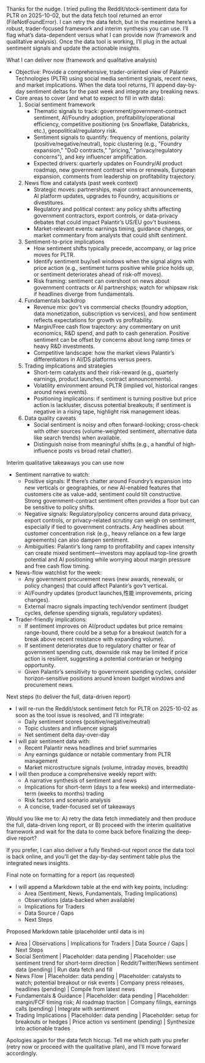 Thanks for the nudge. I tried pulling the Reddit/stock-sentiment data for PLTR on 2025-10-02, but the data fetch tool returned an error (FileNotFoundError). I can retry the data fetch, but in the meantime here’s a robust, trader-focused framework and interim synthesis you can use. I’ll flag what’s data-dependent versus what I can provide now (framework and qualitative analysis). Once the data tool is working, I’ll plug in the actual sentiment signals and update the actionable insights.

What I can deliver now (framework and qualitative analysis)
- Objective: Provide a comprehensive, trader-oriented view of Palantir Technologies (PLTR) using social media sentiment signals, recent news, and market implications. When the data tool returns, I’ll append day-by-day sentiment deltas for the past week and integrate any breaking news.
- Core areas to cover (and what to expect to fill in with data):
  1) Social sentiment framework
     - Thematic signals to track: government/government-contract sentiment, AI/Foundry adoption, profitability/operational efficiency, competitive positioning (vs Snowflake, Databricks, etc.), geopolitical/regulatory risk.
     - Sentiment signals to quantify: frequency of mentions, polarity (positive/negative/neutral), topic clustering (e.g., "Foundry expansion," "DoD contracts," "pricing," "privacy/regulatory concerns"), and key influencer amplification.
     - Expected drivers: quarterly updates on Foundry/AI product roadmap, new government contract wins or renewals, European expansion, comments from leadership on profitability trajectory.
  2) News flow and catalysts (past week context)
     - Strategic moves: partnerships, major contract announcements, AI platform updates, upgrades to Foundry, acquisitions or divestitures.
     - Regulatory and political context: any policy shifts affecting government contractors, export controls, or data-privacy debates that could impact Palantir’s US/EU gov't business.
     - Market-relevant events: earnings timing, guidance changes, or market commentary from analysts that could shift sentiment.
  3) Sentiment-to-price implications
     - How sentiment shifts typically precede, accompany, or lag price moves for PLTR.
     - Identify sentiment buy/sell windows when the signal aligns with price action (e.g., sentiment turns positive while price holds up, or sentiment deteriorates ahead of risk-off moves).
     - Risk framing: sentiment can overshoot on news about government contracts or AI partnerships; watch for whipsaw risk if headlines diverge from fundamentals.
  4) Fundamentals backdrop
     - Revenue mix: gov't vs commercial checks (foundry adoption, data monetization, subscription vs services), and how sentiment reflects expectations for growth vs profitability.
     - Margin/Free cash flow trajectory: any commentary on unit economics, R&D spend, and path to cash generation. Positive sentiment can be offset by concerns about long ramp times or heavy R&D investments.
     - Competitive landscape: how the market views Palantir’s differentiators in AI/DS platforms versus peers.
  5) Trading implications and strategies
     - Short-term catalysts and their risk-reward (e.g., quarterly earnings, product launches, contract announcements).
     - Volatility environment around PLTR (implied vol, historical ranges around news events).
     - Positioning implications: if sentiment is turning positive but price action is lackluster, discuss potential breakouts; if sentiment is negative in a rising tape, highlight risk management ideas.
  6) Data quality caveats
     - Social sentiment is noisy and often forward-looking; cross-check with other sources (volume-weighted sentiment, alternative data like search trends) when available.
     - Distinguish noise from meaningful shifts (e.g., a handful of high-influence posts vs broad retail chatter).

Interim qualitative takeaways you can use now
- Sentiment narrative to watch:
  - Positive signals: If there’s chatter around Foundry’s expansion into new verticals or geographies, or new AI-enabled features that customers cite as value-add, sentiment could tilt constructive. Strong government-contract sentiment often provides a floor but can be sensitive to policy shifts.
  - Negative signals: Regulatory/policy concerns around data privacy, export controls, or privacy-related scrutiny can weigh on sentiment, especially if tied to government contracts. Any headlines about customer concentration risk (e.g., heavy reliance on a few large agreements) can also dampen sentiment.
  - Ambiguities: Palantir’s long ramp to profitability and capex intensity can create mixed sentiment—investors may applaud top-line growth potential and AI positioning while worrying about margin pressure and free cash flow timing.
- News-flow watchlist for the week:
  - Any government procurement news (new awards, renewals, or policy changes) that could affect Palantir’s gov’t vertical.
  - AI/Foundry updates (product launches,性能 improvements, pricing changes).
  - External macro signals impacting tech/vendor sentiment (budget cycles, defense spending signals, regulatory updates).
- Trader-friendly implications:
  - If sentiment improves on AI/product updates but price remains range-bound, there could be a setup for a breakout (watch for a break above recent resistance with expanding volume).
  - If sentiment deteriorates due to regulatory chatter or fear of government spending cuts, downside risk may be limited if price action is resilient, suggesting a potential contrarian or hedging opportunity.
  - Given Palantir’s sensitivity to government spending cycles, consider horizon-sensitive positions around known budget windows and procurement news.

Next steps (to deliver the full, data-driven report)
- I will re-run the Reddit/stock sentiment fetch for PLTR on 2025-10-02 as soon as the tool issue is resolved, and I’ll integrate:
  - Daily sentiment scores (positive/negative/neutral)
  - Topic clusters and influencer signals
  - Net sentiment delta day-over-day
- I will pair sentiment data with:
  - Recent Palantir news headlines and brief summaries
  - Any earnings guidance or notable commentary from PLTR management
  - Market microstructure signals (volume, intraday moves, breadth)
- I will then produce a comprehensive weekly report with:
  - A narrative synthesis of sentiment and news
  - Implications for short-term (days to a few weeks) and intermediate-term (weeks to months) trading
  - Risk factors and scenario analysis
  - A concise, trader-focused set of takeaways

Would you like me to:
A) retry the data fetch immediately and then produce the full, data-driven long report, or
B) proceed with the interim qualitative framework and wait for the data to come back before finalizing the deep-dive report?

If you prefer, I can also deliver a fully fleshed-out report once the data tool is back online, and you’ll get the day-by-day sentiment table plus the integrated news insights.

Final note on formatting for a report (as requested)
- I will append a Markdown table at the end with key points, including:
  - Area (Sentiment, News, Fundamentals, Trading Implications)
  - Observations (data-backed when available)
  - Implications for Traders
  - Data Source / Gaps
  - Next Steps

Proposed Markdown table (placeholder until data is in)
- Area | Observations | Implications for Traders | Data Source / Gaps | Next Steps
- Social Sentiment | Placeholder: data pending | Placeholder: use sentiment trend for short-term direction | Reddit/Twitter/News sentiment data (pending) | Run data fetch and fill
- News Flow | Placeholder: data pending | Placeholder: catalysts to watch; potential breakout or risk events | Company press releases, headlines (pending) | Compile from latest news
- Fundamentals & Guidance | Placeholder: data pending | Placeholder: margin/FCF timing risk; AI roadmap traction | Company filings, earnings calls (pending) | Integrate with sentiment
- Trading Implications | Placeholder: data pending | Placeholder: setup for breakouts or hedges | Price action vs sentiment (pending) | Synthesize into actionable trades

Apologies again for the data fetch hiccup. Tell me which path you prefer (retry now or proceed with the qualitative plan), and I’ll move forward accordingly.